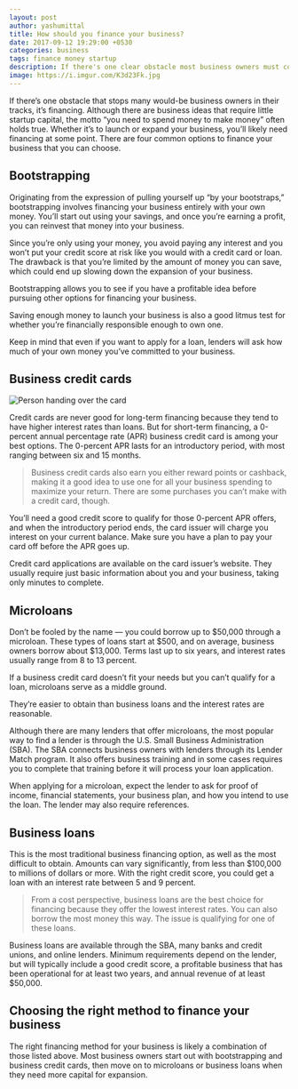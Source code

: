 ```yaml
---
layout: post
author: yashumittal
title: How should you finance your business?
date: 2017-09-12 19:29:00 +0530
categories: business
tags: finance money startup
description: If there's one clear obstacle most business owners must come overcome it's how to finance your business. Take an in-depth look at four options available.
image: https://i.imgur.com/K3d23Fk.jpg
---
```


If there’s one obstacle that stops many would-be business owners in their tracks, it’s financing. Although there are business ideas that require little startup capital, the motto “you need to spend money to make money” often holds true. Whether it’s to launch or expand your business, you’ll likely need financing at some point. There are four common options to finance your business that you can choose.

## Bootstrapping

Originating from the expression of pulling yourself up “by your bootstraps,” bootstrapping involves financing your business entirely with your own money. You’ll start out using your savings, and once you’re earning a profit, you can reinvest that money into your business.

Since you’re only using your money, you avoid paying any interest and you won’t put your credit score at risk like you would with a credit card or loan. The drawback is that you’re limited by the amount of money you can save, which could end up slowing down the expansion of your business.

<div class="callout">
Bootstrapping allows you to see if you have a profitable idea before pursuing other options for financing your business.
</div>

Saving enough money to launch your business is also a good litmus test for whether you’re financially responsible enough to own one.

Keep in mind that even if you want to apply for a loan, lenders will ask how much of your own money you’ve committed to your business.

## Business credit cards

![Person handing over the card](https://i.imgur.com/YzUee30.jpg)

Credit cards are never good for long-term financing because they tend to have higher interest rates than loans. But for short-term financing, a 0-percent annual percentage rate (APR) business credit card is among your best options. The 0-percent APR lasts for an introductory period, with most ranging between six and 15 months.

<blockquote>
Business credit cards also earn you either reward points or cashback, making it a good idea to use one for all your business spending to maximize your return.
There are some purchases you can’t make with a credit card, though.
</blockquote>

You’ll need a good credit score to qualify for those 0-percent APR offers, and when the introductory period ends, the card issuer will charge you interest on your current balance. Make sure you have a plan to pay your card off before the APR goes up.

Credit card applications are available on the card issuer’s website. They usually require just basic information about you and your business, taking only minutes to complete.

## Microloans

Don’t be fooled by the name — you could borrow up to $50,000 through a microloan. These types of loans start at $500, and on average, business owners borrow about $13,000. Terms last up to six years, and interest rates usually range from 8 to 13 percent.

<div class="callout">
If a business credit card doesn’t fit your needs but you can’t qualify for a loan, microloans serve as a middle ground.
</div>

They’re easier to obtain than business loans and the interest rates are reasonable.

Although there are many lenders that offer microloans, the most popular way to find a lender is through the U.S. Small Business Administration (SBA). The SBA connects business owners with lenders through its Lender Match program. It also offers business training and in some cases requires you to complete that training before it will process your loan application.

When applying for a microloan, expect the lender to ask for proof of income, financial statements, your business plan, and how you intend to use the loan. The lender may also require references.

## Business loans

This is the most traditional business financing option, as well as the most difficult to obtain. Amounts can vary significantly, from less than $100,000 to millions of dollars or more. With the right credit score, you could get a loan with an interest rate between 5 and 9 percent.

<blockquote>
From a cost perspective, business loans are the best choice for financing because they offer the lowest interest rates. You can also borrow the most money this way. The issue is qualifying for one of these loans.
</blockquote>

Business loans are available through the SBA, many banks and credit unions, and online lenders. Minimum requirements depend on the lender, but will typically include a good credit score, a profitable business that has been operational for at least two years, and annual revenue of at least $50,000.

## Choosing the right method to finance your business

The right financing method for your business is likely a combination of those listed above. Most business owners start out with bootstrapping and business credit cards, then move on to microloans or business loans when they need more capital for expansion.
